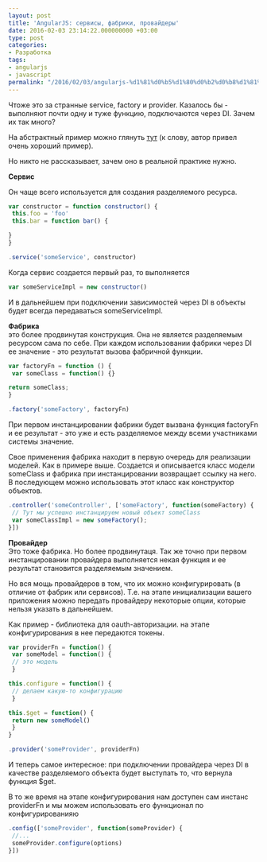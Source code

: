 ```yaml
---
layout: post
title: 'AngularJS: сервисы, фабрики, провайдеры'
date: 2016-02-03 23:14:22.000000000 +03:00
type: post
categories:
- Разработка
tags:
- angularjs
- javascript
permalink: "/2016/02/03/angularjs-%d1%81%d0%b5%d1%80%d0%b2%d0%b8%d1%81%d1%8b-%d1%84%d0%b0%d0%b1%d1%80%d0%b8%d0%ba%d0%b8-%d0%bf%d1%80%d0%be%d0%b2%d0%b0%d0%b9%d0%b4%d0%b5%d1%80%d1%8b/"
---
```

Чтоже это за странные service, factory и provider. Казалось бы - выполняют почти одну и туже функцию, подключаются через DI. Зачем их так много?

На абстрактный пример можно глянуть [тут](http://stepansuvorov.com/blog/2013/03/angularjs-%D1%87%D0%B5%D0%BC-%D0%BE%D1%82%D0%BB%D0%B8%D1%87%D0%B0%D0%B5%D1%82%D1%81%D1%8F-provider-factory-%D0%B8-service/) (к слову, автор привел очень хороший пример).

Но никто не рассказывает, зачем оно в реальной практике нужно.

**Сервис**

Он чаще всего используется для создания разделяемого ресурса.

```javascript
var constructor = function constructor() {  
 this.foo = 'foo'  
 this.bar = function bar() {

}  
}

.service('someService', constructor)
```

Когда сервис создается первый раз, то выполняется

```javascript
var someServiceImpl = new constructor()
```

И в дальнейшем при подключении зависимостей через DI в объекты будет всегда передаваться someServiceImpl.

**Фабрика**  
это более продвинутая конструкция. Она не является разделяемым ресурсом сама по себе. При каждом использовании фабрики через DI ее значение - это результат вызова фабричной функции.  
```javascript
var factoryFn = function () {  
 var someClass = function() {}

return someClass;  
}

.factory('someFactory', factoryFn)
```

При первом инстанцировании фабрики будет вызвана функция factoryFn и ее результат - это уже и есть разделяемое между всеми участниками системы значение.

Свое применения фабрика находит в первую очередь для реализации моделей. Как в примере выше. Создается и описывается класс модели someClass и фабрика при инстанцировании возвращает ссылку на него. В последующем можно использовать этот класс как конструктор объектов.

```javascript
.controller('someController', ['someFactory', function(someFactory) {  
 // Тут мы успешно инстанцируем новый объект someClass  
 var someClassImpl = new someFactory();  
}])
```

**Провайдер**  
Это тоже фабрика. Но более продвинутаця. Так же точно при первом инстанцировании провайдера выполняется некая функция и ее результат становится разделяемым значением.

Но вся мощь провайдеров в том, что их можно конфигурировать (в отличие от фабрик или сервисов). Т.е. на этапе инициализации вашего приложения можно передать провайдеру некоторые опции, которые нельзя указать в дальнейшем.

Как пример - библиотека для oauth-авторизации. на этапе конфигурирования в нее передаются токены.

```javascript
var providerFn = function() {  
 var someModel = function() {  
 // это модель  
 }

this.configure = function() {  
 // делаем какую-то конфигурацию  
 }

this.$get = function() {  
 return new someModel()  
 }  
}

.provider('someProvider', providerFn)
```

И теперь самое интересное: при подключении провайдера через DI в качестве разделяемого объекта будет выступать то, что вернула функция $get.

В то же время на этапе конфигурирования нам доступен сам инстанс providerFn и мы можем использовать его функционал по конфигурированияю

```javascript
.config(['someProvider', function(someProvider) {  
 //...  
 someProvider.configure(options)  
}])
```

